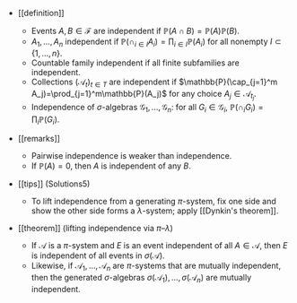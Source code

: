 - [[definition]]
  - Events $A,B\in\mathcal{F}$ are independent if $\mathbb{P}(A\cap B)=\mathbb{P}(A)\mathbb{P}(B)$.
  - $A_1,\dots,A_n$ independent if $\mathbb{P}(\cap_{i\in I}A_i)=\prod_{i\in I}\mathbb{P}(A_i)$ for all nonempty $I\subset\{1,\dots,n\}$.
  - Countable family independent if all finite subfamilies are independent.
  - Collections $(\mathcal{A}_t)_{t\in T}$ are independent if $\mathbb{P}(\cap_{j=1}^m A_j)=\prod_{j=1}^m\mathbb{P}(A_j)$ for any choice $A_j\in\mathcal{A}_{t_j}$.
  - Independence of $\sigma$-algebras $\mathcal{G}_1,\dots,\mathcal{G}_n$: for all $G_i\in\mathcal{G}_i$, $\mathbb{P}(\cap_i G_i)=\prod_i \mathbb{P}(G_i)$.
- [[remarks]]
  - Pairwise independence is weaker than independence.
  - If $\mathbb{P}(A)=0$, then $A$ is independent of any $B$.
- [[tips]] (Solutions5)
  - To lift independence from a generating $\pi$-system, fix one side and show the other side forms a $\lambda$-system; apply [[Dynkin's theorem]].

- [[theorem]] (lifting independence via $\pi$–$\lambda$)
  - If $\mathcal{A}$ is a $\pi$-system and $E$ is an event independent of all $A\in\mathcal{A}$, then $E$ is independent of all events in $\sigma(\mathcal{A})$.
  - Likewise, if $\mathcal{A}_1,\dots,\mathcal{A}_n$ are $\pi$-systems that are mutually independent, then the generated $\sigma$-algebras $\sigma(\mathcal{A}_1),\dots,\sigma(\mathcal{A}_n)$ are mutually independent.    